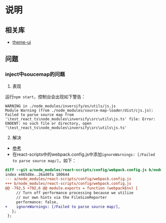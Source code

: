 # 说明

## 相关库

* [theme-ui](https://theme-ui.com/getting-started)

## 问题

### inject中soucemap的问题

1. 表现

运行`npm start`，控制台会出现如下警告：

``` log
WARNING in ./node_modules/inversify/es/utils/js.js
Module Warning (from ./node_modules/source-map-loader/dist/cjs.js):
Failed to parse source map from '\test_react_ts\node_modules\inversify\src\utils\js.ts' file: Error: ENOENT: no such file or directory, open '\test_react_ts\node_modules\inversify\src\utils\js.ts'
```

2. 解决

* [参考](https://github.com/inversify/InversifyJS/issues/1408)
* 在react-scripts中的webpack.config.js中添加`ignoreWarnings: [/Failed to parse source map/]`，如下：

``` diff
diff --git a/node_modules/react-scripts/config/webpack.config.js b/node_modules/react-scripts/config/webpack.config.js
index e465d8e..26ad0fa 100644
--- a/node_modules/react-scripts/config/webpack.config.js
+++ b/node_modules/react-scripts/config/webpack.config.js
@@ -792,5 +792,6 @@ module.exports = function (webpackEnv) {
     // Turn off performance processing because we utilize
     // our own hints via the FileSizeReporter
     performance: false,
+    ignoreWarnings: [/Failed to parse source map/],
   };
 };
```